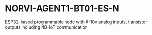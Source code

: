 # NORVI-AGENT1-BT01-ES-N
ESP32-based programmable node with 0-10v analog inputs, transistor outputs including NB-IoT communication.
